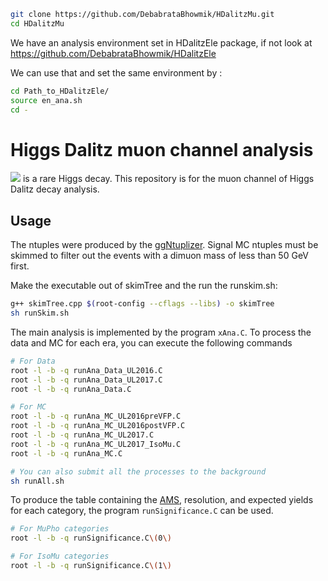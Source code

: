 ```bash
git clone https://github.com/DebabrataBhowmik/HDalitzMu.git
cd HDalitzMu
```

We have an analysis environment set in HDalitzEle package, if not look at https://github.com/DebabrataBhowmik/HDalitzEle 

We can use that and set the same environment by :
```bash
cd Path_to_HDalitzEle/
source en_ana.sh
cd -
```


# Higgs Dalitz muon channel analysis
<img src="https://render.githubusercontent.com/render/math?math=H\rightarrow\gamma^*\gamma\rightarrow ll\gamma"> is a rare Higgs decay. This repository is for the muon channel of Higgs Dalitz decay analysis. 

## Usage
The ntuples were produced by the [ggNtuplizer](https://github.com/cmkuo/ggAnalysis/tree/106X). Signal MC ntuples must be skimmed to filter out the events with a dimuon mass of less than 50 GeV first. 

Make the executable out of skimTree and the run the runskim.sh: 

```bash
g++ skimTree.cpp $(root-config --cflags --libs) -o skimTree
sh runSkim.sh
```

The main analysis is implemented by the program `xAna.C`. To process the data and MC for each era, you can execute the following commands
```bash
# For Data
root -l -b -q runAna_Data_UL2016.C
root -l -b -q runAna_Data_UL2017.C
root -l -b -q runAna_Data.C

# For MC
root -l -b -q runAna_MC_UL2016preVFP.C
root -l -b -q runAna_MC_UL2016postVFP.C
root -l -b -q runAna_MC_UL2017.C 
root -l -b -q runAna_MC_UL2017_IsoMu.C 
root -l -b -q runAna_MC.C

# You can also submit all the processes to the background 
sh runAll.sh
```

To produce the table containing the [AMS](https://www.pp.rhul.ac.uk/~cowan/stat/medsig/medsigNote.pdf), resolution, and expected yields for each category, the program `runSignificance.C` can be used.
```bash
# For MuPho categories
root -l -b -q runSignificance.C\(0\)

# For IsoMu categories
root -l -b -q runSignificance.C\(1\)
```

